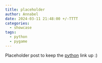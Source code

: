```yaml
---
title: placeholder
author: Annabel
date: 2024-03-11 21:48:00 +/-TTTT
categories:
  - showcase
tags:
  - python
  - pygame
---
```


Placeholder post to keep the [python](/tags/python) link up :)